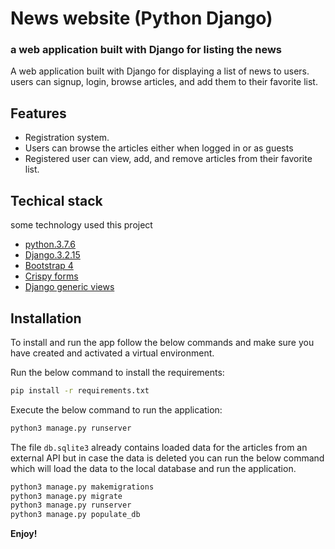 # News website (Python Django)
### a web application built with Django for listing the news 


A web application built with Django for displaying a list of news to users. users can signup, login, browse articles, and add them to their favorite list.



## Features

- Registration system. 
- Users can browse the articles either when logged in or as guests 
- Registered user can view, add, and remove articles from their favorite list.



## Techical stack

some technology used this project 
- [python.3.7.6]
- [Django.3.2.15]
- [Bootstrap 4]
- [Crispy forms]
- [Django generic views]

## Installation


To install and run the app follow the below commands and make sure you have created and activated a virtual environment.

Run the below command to install the requirements:
```sh
pip install -r requirements.txt
```
Execute the below command to run the application:
```sh
python3 manage.py runserver
```

The file `db.sqlite3` already contains loaded data for the articles from an external API but in case the data is deleted you can run the below command which will load the data to the local database and run the application.

```sh
python3 manage.py makemigrations
python3 manage.py migrate
python3 manage.py runserver
python3 manage.py populate_db
```



**Enjoy!**



[python.3.7.6]: <https://www.python.org/downloads/release/python-376/>
   [Django.3.2.15]: <https://docs.djangoproject.com/en/3.2/>
   [Bootstrap 4]: <https://getbootstrap.com/docs/4.0/getting-started/introduction/>
   [Crispy forms]: <https://django-crispy-forms.readthedocs.io/en/latest/>
   [Django generic views]: <https://docs.djangoproject.com/en/4.0/topics/class-based-views/generic-display/>
   
